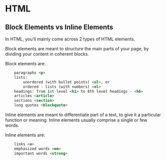 # HTML

## Block Elements vs Inline Elements

In HTML, you’ll mainly come across 2 types of HTML elements.

Block elements are meant to structure the main parts of your page,
by dividing your content in coherent blocks.

Block elements are:

```html
    paragraphs <p>
    lists:
        unordered (with bullet points) <ul>, or
        ordered - lists (with numbers) <ol>
    headings: from 1st level <h1> to 6th level headings - <h6>
    articles <article>
    sections <section>
    long quotes <blockquote>
```

Inline elements are meant to differentiate part of a text, to give
it a particular function or meaning. Inline elements usually
comprise a single or few words.

Inline elements are:

```html
    links <a>
    emphasized words <em>
    important words <strong>
```
